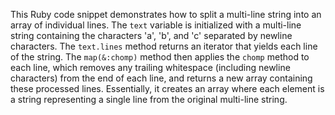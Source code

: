 This Ruby code snippet demonstrates how to split a multi-line string into an array of individual lines. The `text` variable is initialized with a multi-line string containing the characters 'a', 'b', and 'c' separated by newline characters. The `text.lines` method returns an iterator that yields each line of the string. The `map(&:chomp)` method then applies the `chomp` method to each line, which removes any trailing whitespace (including newline characters) from the end of each line, and returns a new array containing these processed lines.  Essentially, it creates an array where each element is a string representing a single line from the original multi-line string.